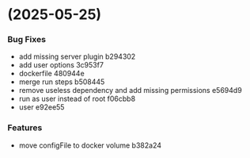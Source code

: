 #  (2025-05-25)


### Bug Fixes

* add missing server plugin b294302
* add user options 3c953f7
* dockerfile 480944e
* merge run steps b508445
* remove useless dependency and add missing permissions e5694d9
* run as user instead of root f06cbb8
* user e92ee55


### Features

* move configFile to docker volume b382a24



